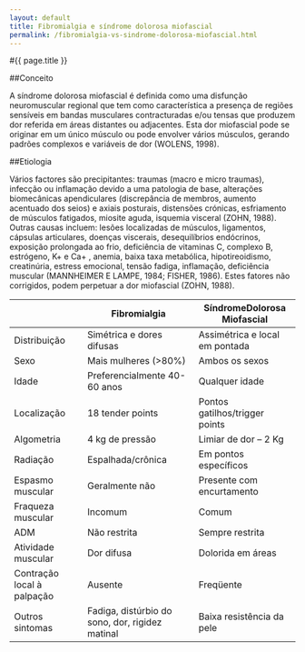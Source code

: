 ```yaml
---
layout: default
title: Fibromialgia e síndrome dolorosa miofascial
permalink: /fibromialgia-vs-sindrome-dolorosa-miofascial.html
---
```


#{{ page.title }}

##Conceito

A síndrome dolorosa miofascial é definida como uma disfunção neuromuscular regional que tem como característica a presença de regiões sensíveis em bandas musculares contracturadas e/ou tensas que produzem dor referida em áreas distantes ou adjacentes. Esta dor miofascial pode se originar em um único músculo ou pode envolver vários músculos, gerando padrões complexos e variáveis de dor (WOLENS, 1998).

##Etiologia

Vários factores são precipitantes: traumas (macro e micro traumas), infecção ou inflamação devido a uma patologia de base, alterações biomecânicas apendiculares (discrepância de membros, aumento acentuado dos seios) e axiais posturais, distensões crónicas, esfriamento de músculos fatigados, miosite aguda, isquemia visceral (ZOHN, 1988). Outras causas incluem: lesões localizadas de músculos, ligamentos, cápsulas articulares, doenças viscerais, desequilíbrios endócrinos, exposição prolongada ao frio, deficiência de vitaminas C, complexo B, estrógeno, K+ e Ca+ , anemia, baixa taxa metabólica, hipotireoidismo, creatinúria, estress emocional, tensão fadiga, inflamação, deficiência muscular (MANNHEIMER E LAMPE, 1984; FISHER, 1986). Estes fatores não corrigidos, podem perpetuar a dor miofascial (ZOHN, 1988).

|                            |                  Fibromialgia                   |  SíndromeDolorosa Miofascial   |
|----------------------------|-------------------------------------------------|--------------------------------|
| Distribuição               | Simétrica e dores difusas                       | Assimétrica e local em pontada |
| Sexo                       | Mais mulheres (>80%)                            | Ambos os sexos                 |
| Idade                      | Preferencialmente 40-60 anos                    | Qualquer idade                 |
| Localização                | 18 tender points                                | Pontos gatilhos/trigger points |
| Algometria                 | 4 kg de pressão                                 | Limiar de dor – 2 Kg           |
| Radiação                   | Espalhada/crônica                               | Em pontos específicos          |
| Espasmo muscular           | Geralmente não                                  | Presente com encurtamento      |
| Fraqueza muscular          | Incomum                                         | Comum                          |
| ADM                        | Não restrita                                    | Sempre restrita                |
| Atividade muscular         | Dor difusa                                      | Dolorida em áreas              |
| Contração local à palpação | Ausente                                         | Freqüente                      |
| Outros sintomas            | Fadiga, distúrbio do sono, dor, rigidez matinal | Baixa resistência da pele      |
